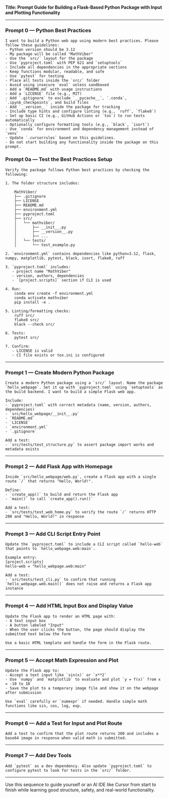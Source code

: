 **Title: Prompt Guide for Building a Flask-Based Python Package with Input and Plotting Functionality**

---

### Prompt 0 — Python Best Practices

```
I want to build a Python web app using modern best practices. Please follow these guidelines:
- Python version should be 3.12
- My package will be called "MathViber"
- Use the `src/` layout for the package
- Use `pyproject.toml` with PEP 621 and `setuptools`
- Include all dependencies in the appropriate sections
- Keep functions modular, readable, and safe
- Use `pytest` for testing
- Place all tests inside the `src/` folder
- Avoid using insecure `eval` unless sandboxed
- Add a `README.md` with usage instructions
- Add a `LICENSE` file (e.g., MIT)
- Add `.gitignore` to exclude `__pycache__`, `.conda`, `.ipynb_checkpoints`, and build files
- Add `__version__` inside the package for tracking
- Include type hints and configure linting (e.g., `ruff`, `flake8`)
- Set up basic CI (e.g., GitHub Actions or `tox`) to run tests automatically
- Optionally configure formatting tools (e.g., `black`, `isort`)
- Use `conda` for environment and dependency management instead of `venv`
- Update `.cursorrules` based on this guidelines.
- Do not start building any functionality inside the package on this prompt.
```

### Prompt 0a — Test the Best Practices Setup

```
Verify the package follows Python best practices by checking the following:

1. The folder structure includes:

    MathViber/
    ├── .gitignore
    ├── LICENSE
    ├── README.md
    ├── environment.yml
    ├── pyproject.toml
    ├── src/
    │   └── mathviber/
    │       ├── __init__.py
    │       ├── __version__.py
    │       ├── ...
    │   └── tests/
    │       └── test_example.py

2. `environment.yml` contains dependencies like python=3.12, flask, numpy, matplotlib, pytest, black, isort, flake8, ruff

3. `pyproject.toml` includes:
   - project name "MathViber"
   - version, authors, dependencies
   - `[project.scripts]` section if CLI is used

4. Run:
    conda env create -f environment.yml
    conda activate mathviber
    pip install -e .

5. Linting/formatting checks:
    ruff src/
    flake8 src/
    black --check src/

6. Tests:
    pytest src/

7. Confirm:
   - LICENSE is valid
   - CI file exists or tox.ini is configured
```

---

### Prompt 1 — Create Modern Python Package

```
Create a modern Python package using a `src/` layout. Name the package `hello_webpage`. Set it up with `pyproject.toml` using `setuptools` as the build backend. I want to build a simple Flask web app.

Include:
- `pyproject.toml` with correct metadata (name, version, authors, dependencies)
- `src/hello_webpage/__init__.py`
- `README.md`
- `LICENSE`
- `environment.yml`
- `.gitignore`

Add a test:
- `src/tests/test_structure.py` to assert package import works and metadata exists
```

---

### Prompt 2 — Add Flask App with Homepage

```
Inside `src/hello_webpage/web.py`, create a Flask app with a single route `/` that returns "Hello, World!".

Define:
- `create_app()` to build and return the Flask app
- `main()` to call `create_app().run()`

Add a test:
- `src/tests/test_web_home.py` to verify the route `/` returns HTTP 200 and "Hello, World!" in response
```

---

### Prompt 3 — Add CLI Script Entry Point

```
Update the `pyproject.toml` to include a CLI script called `hello-web` that points to `hello_webpage.web:main`.

Example entry:
[project.scripts]
hello-web = "hello_webpage.web:main"

Add a test:
- `src/tests/test_cli.py` to confirm that running `hello_webpage.web.main()` does not raise and returns a Flask app instance
```

---

### Prompt 4 — Add HTML Input Box and Display Value

```
Update the Flask app to render an HTML page with:
- A text input box
- A button labeled "Input"
- When the user clicks the button, the page should display the submitted text below the form

Use a basic HTML template and handle the form in the Flask route.
```

---

### Prompt 5 — Accept Math Expression and Plot

```
Update the Flask app to:
- Accept a text input like `sin(x)` or `x**2`
- Use `numpy` and `matplotlib` to evaluate and plot `y = f(x)` from x = -10 to 10
- Save the plot to a temporary image file and show it on the webpage after submission

Use `eval` carefully or `numexpr` if needed. Handle simple math functions like sin, cos, log, exp.
```

---

### Prompt 6 — Add a Test for Input and Plot Route

```
Add a test to confirm that the plot route returns 200 and includes a base64 image in response when valid math is submitted.
```

---

### Prompt 7 — Add Dev Tools

```
Add `pytest` as a dev dependency. Also update `pyproject.toml` to configure pytest to look for tests in the `src/` folder.
```

---

Use this sequence to guide yourself or an AI IDE like Cursor from start to finish while learning good structure, safety, and real-world functionality.
